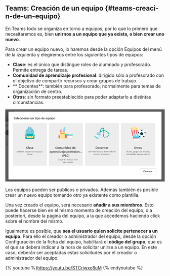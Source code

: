 ## Teams: Creación de un equipo {#teams-creaci-n-de-un-equipo}

En Teams todo se organiza en torno a equipos, por lo que lo primero que necesitaremos es, bien **unirnos a un equipo que ya exista, o bien crear uno nuevo**.

Para crear un equipo nuevo, lo haremos desde la opción Equipos del menú de la izquierda y elegiremos entre los siguientes tipos de equipos:

*   **Clase**: es el único que distingue roles de alumnado y profesorado. Permite entrega de tareas.
*   **Comunidad de aprendizaje profesional**: dirigido sólo a profesorado con el objetivo de compartir recursos y crear grupos de trabajo.
*  ** Docentes**: también para profesorado, normalmente para temas de organización de centro.
*   **Otros**: sin formato preestablecido para poder adaptarlo a distintas circunstancias.

![Tipos de equipos que podemos crear](images/m3image4.png)

Los equipos pueden ser públicos o privados. Además también es posible crear un nuevo equipo tomando otro ya existente como plantilla.

Una vez creado el equipo, será necesario **añadir a sus miembros**. Ésto puede hacerse bien en el mismo momento de creación del equipo, o a posteriori, desde la página del equipo, a la que accedemos haciendo click sobre el nombre del mismo.

Igualmente es posible, que **sea el usuario quien solicite pertenecer a un equipo**. Para ello el creador o administrador del equipo, desde la opción Configuración de la ficha del equipo, habilitará el **código del grupo**, que es el que se deberá indicar a la hora de solicitar unirse a un equipo. En este caso, deberán ser aceptadas estas solicitudes por el creador o administrador del equipo.

{% youtube %}https://youtu.be/STCriwxe8uM {% endyoutube %}